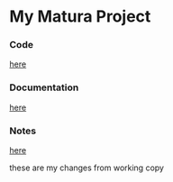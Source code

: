 # My Matura Project

### Code
[here](/code)

### Documentation
[here](/documentation)

### Notes
[here](/notes)

these are my changes from working copy